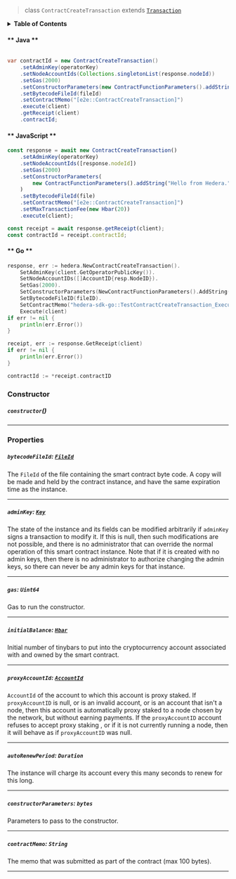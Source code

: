 > class `ContractCreateTransaction` extends [`Transaction`](reference/core/Transaction.md)

<details>
<summary><b>Table of Contents</b></summary>

| Item | Java | JavaScript | Go
| - | - | - | - |
| [`bytecodeFileId`](#bytecodefileid-fileid) | ✅ | ✅ | ✅
| [`contractMemo`](#contractmemo-string) | ✅ | ✅ | ✅
| [`adminKey`](#adminkey-key) | ✅ | ✅ | ✅
| [`gas`](#gas-uint64) | ✅ | ✅ | ✅
| [`autoRenewPeriod`](#autorenewperiod-duration) | ✅ | ✅ | ✅
| [`proxyAccountId`](#proxyaccountid-accountid) | ✅ | ✅ | ✅
| [`initialBalance`](#initialbalance-hbar) | ✅ | ✅ | ✅
| [`constructorParameters`](#constructorparameters-bytes) | ✅ | ✅ | ✅
</details>

<!-- tabs:start -->

#### ** Java **

```java

var contractId = new ContractCreateTransaction()
    .setAdminKey(operatorKey)
    .setNodeAccountIds(Collections.singletonList(response.nodeId))
    .setGas(2000)
    .setConstructorParameters(new ContractFunctionParameters().addString("Hello from Hedera."))
    .setBytecodeFileId(fileId)
    .setContractMemo("[e2e::ContractCreateTransaction]")
    .execute(client)
    .getReceipt(client)
    .contractId;
```

#### ** JavaScript **

```js
const response = await new ContractCreateTransaction()
    .setAdminKey(operatorKey)
    .setNodeAccountIds([response.nodeId])
    .setGas(2000)
    .setConstructorParameters(
        new ContractFunctionParameters().addString("Hello from Hedera.")
    )
    .setBytecodeFileId(file)
    .setContractMemo("[e2e::ContractCreateTransaction]")
    .setMaxTransactionFee(new Hbar(20))
    .execute(client);

const receipt = await response.getReceipt(client);
const contractId = receipt.contractId;
```

#### ** Go **

```go
response, err := hedera.NewContractCreateTransaction().
    SetAdminKey(client.GetOperatorPublicKey()).
    SetNodeAccountIDs([]AccountID{resp.NodeID}).
    SetGas(2000).
    SetConstructorParameters(NewContractFunctionParameters().AddString("hello from hedera")).
    SetBytecodeFileID(fileID).
    SetContractMemo("hedera-sdk-go::TestContractCreateTransaction_Execute").
    Execute(client)
if err != nil {
    println(err.Error())
}

receipt, err := response.GetReceipt(client)
if err != nil {
    println(err.Error())
}

contractId := *receipt.contractID
```

<!-- tabs:end -->

### Constructor

##### `constructor`()

---

### Properties

##### `bytecodeFileId`: [`FileId`](reference/file/FileId.md)

The `FileId` of the file containing the smart contract byte code.
A copy will be made and held by the contract instance, and have the same expiration time as the instance.

---

##### `adminKey`: [`Key`](reference/cryptography/Key.md)

The state of the instance and its fields can be modified arbitrarily if `adminKey` signs a transaction to modify it.
If this is null, then such modifications are not possible, and there is no administrator that can override the normal operation of this smart contract instance.
Note that if it is created with no admin keys, then there is no administrator to authorize changing the admin keys, so there can never be any admin keys for that instance.

---

##### `gas`: `Uint64`

Gas to run the constructor.

---

##### `initialBalance`: [`Hbar`](reference/Hbar.md)

Initial number of tinybars to put into the cryptocurrency account associated with and owned by the smart contract.

---

##### `proxyAccountId`: [`AccountId`](reference/cryptocurrency/AccountId.md)

`AccountId` of the account to which this account is proxy staked.
If `proxyAccountID` is null, or is an invalid account, or is an account that isn't a node, then this account is automatically proxy staked to a node chosen by the network, but without earning payments.
If the `proxyAccountID` account refuses to accept proxy staking , or if it is not currently running a node, then it will behave as if `proxyAccountID` was null.

---

##### `autoRenewPeriod`: `Duration`

The instance will charge its account every this many seconds to renew for this long.

---

##### `constructorParameters`: `bytes`

Parameters to pass to the constructor.

---

##### `contractMemo`: `String`

The memo that was submitted as part of the contract (max 100 bytes).

---

